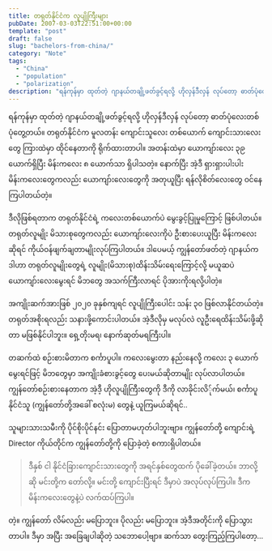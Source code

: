 ```yaml
---
title: တရုတ်နိုင်ငံက လူပျိုကြီးများ
pubDate: 2007-03-03T22:51:00+00:00
template: "post"
draft: false
slug: "bachelors-from-china/"
category: "Note"
tags:
  - "China"
  - "population"
  - "polarization"
description: "ရန်ကုန်မှာ ထုတ်တဲ့ ဂျာနယ်တချို့ဖတ်ခွင့်ရလို့ ဟိုလှန်ဒီလှန် လုပ်တော့ ဓာတ်ပုံလေးတစ်ပုံတွေ့တယ်။ တရုတ်နိုင်ငံက မူလတန်း ကျောင်းသူလေး တစ်ယောက် ကျောင်းသားလေးတွေ ကြားထဲမှာ ထိုင်နေတာကို ရိုက်ထားတာပါ။ အတန်းထဲမှာ ယောကျာ်းလေး ၃၉ ယောက်ရှိပြီး မိန်းကလေး ၈ ယောက်သာ ရှိပါသတဲ့။"
---
```


ရန်ကုန်မှာ ထုတ်တဲ့ ဂျာနယ်တချို့ဖတ်ခွင့်ရလို့ ဟိုလှန်ဒီလှန် လုပ်တော့ ဓာတ်ပုံလေးတစ်ပုံတွေ့တယ်။ တရုတ်နိုင်ငံက မူလတန်း ကျောင်းသူလေး တစ်ယောက် ကျောင်းသားလေးတွေ ကြားထဲမှာ ထိုင်နေတာကို ရိုက်ထားတာပါ။ အတန်းထဲမှာ ယောကျာ်းလေး ၃၉ ယောက်ရှိပြီး မိန်းကလေး ၈ ယောက်သာ ရှိပါသတဲ့။ နောက်ပြီး အဲ့ဒီ ရှားရှားပါးပါး မိန်းကလေးတွေကလည်း ယောကျာ်းလေးတွေကို အတုယူပြီး ရန်လိုစိတ်လေးတွေ ဝင်နေကြပါတယ်တဲ့။

ဒီလိုဖြစ်ရတာက တရုတ်နိုင်ငံရဲ့ ကလေးတစ်ယောက်ပဲ မွေးခွင့်ပြုမှုကြောင့် ဖြစ်ပါတယ်။ တရုတ်လူမျိုး မိသားစုတွေကလည်း ယောကျာ်းလေးကိုပဲ ဦးစားပေးယူပြီး မိန်းကလေးဆိုရင် ကိုယ်ဝန်ဖျက်ချတာမျိုးလုပ်ကြပါတယ်။ ဒါပေမယ့် ကျွန်တော်ဖတ်တဲ့ ဂျာနယ်က ဒါဟာ တရုတ်လူမျိုးတွေရဲ့ လူမျိုး(မိသားစု)ထိန်းသိမ်းရေးကြောင့်လို့ မယူဆပဲ ယောကျာ်းလေးမွေးရင် မိဘတွေ အသက်ကြီးလာရင် ပိုအားကိုးရလို့ပါတဲ့။

အကျိုးဆက်အားဖြစ် ၂၀၂၀ ခုနှစ်ကျရင် လူပျိုကြီးပေါင်း သန်း ၃၀ ဖြစ်လာနိုင်တယ်တဲ့။ တရုတ်အစိုးရလည်း သနားဖို့ကောင်းပါတယ်။ အဲ့ဒီလိုမှ မလုပ်လဲ လူဦးရေထိန်းသိမ်းဖို့ဆိုတာ မဖြစ်နိုင်ပါဘူး။ ရှေ့တိုးမရ၊ နောက်ဆုတ်မရကြီးပါ။

တဆက်ထဲ စဉ်းစားမိတာက စင်္ကာပူပါ။ ကလေးမွေးတာ နည်းနေလို့ ကလေး ၃ ယောက်မွေးရင်ဖြင့် မိဘတွေမှာ အကျိုးခံစားခွင့်တွေ ပေးမယ်ဆိုတာမျိုး လုပ်လာပါတယ်။ ကျွန်တော်စဉ်းစားနေတာက အဲ့ဒီ့ ဟိုလူပျိုကြီးတွေကို ဒီကို လာခိုင်းလိ်ုက်မယ်၊ စင်္ကာပူနိုင်ငံသူ (ကျွန်တော်တို့အခေါ် စလုံးမ) တွေနဲ့ ယူကြမယ်ဆိုရင်..

သူများသားသမီးကို ပိုင်စိုးပိုင်နင်း ပြောတာမဟုတ်ပါဘူးဗျာ။ ကျွန်တော်တို့ ကျောင်းရဲ့ Director ကိုယ်တိုင်က ကျွန်တော်တို့ကို ပြောခဲ့တဲ့ စကားရှိပါတယ်။

> ဒီနှစ် ငါ နိုင်ငံခြားကျောင်းသားတွေကို အရင်နှစ်တွေထက် ပိုခေါ်ခဲ့တယ်။ ဘာလို့ဆို မင်းတို့က တော်လို့။ မင်းတို့ ကျောင်းပြီးရင် ဒီမှာပဲ အလုပ်လုပ်ကြပါ။ ဒီက မိန်းကလေးတွေနဲ့ပဲ လက်ထပ်ကြပါ။

တဲ့။ ကျွန်တော် လိမ်လည်း မပြောဘူး။ ပိုလည်း မပြောဘူး။ အဲ့ဒီအတိုင်းကို ပြောသွားတာပါ။ ဒီမှာ အပြီး အခြေချပါဆိုတဲ့ သဘောပေါ့ဗျာ။ ဆက်သာ တွေးကြည့်ကြပါတော့…
